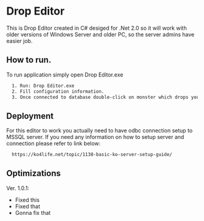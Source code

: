 
# Drop Editor

This is Drop Editor created in C# desiged for .Net 2.0 so it will work with older versions of Windows Server and older PC, so the server admins have easier job.


## How to run.

To run application simply open Drop Editor.exe  

```bash
  1. Run: Drop Editor.exe
  2. Fill configuration information.
  3. Once connected to database double-click on monster which drops you want to edit.
```
    
## Deployment

For this editor to work you actually need to have odbc connection setup to MSSQL server. If you need any information on how to setup server and connection please refer to link below:

```bash
  https://ko4life.net/topic/1130-basic-ko-server-setup-guide/
```


## Optimizations

Ver. 1.0.1:

- Fixed this
- Fixed that
- Gonna fix that


